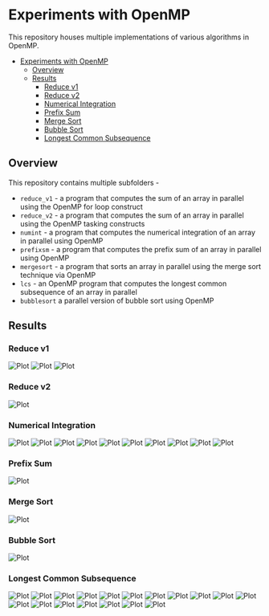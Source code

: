 # Experiments with OpenMP

This repository houses multiple implementations of various algorithms in OpenMP.

- [Experiments with OpenMP](#experiments-with-openmp)
  - [Overview](#overview)
  - [Results](#results)
    - [Reduce v1](#reduce-v1)
    - [Reduce v2](#reduce-v2)
    - [Numerical Integration](#numerical-integration)
    - [Prefix Sum](#prefix-sum)
    - [Merge Sort](#merge-sort)
    - [Bubble Sort](#bubble-sort)
    - [Longest Common Subsequence](#longest-common-subsequence)

## Overview

This repository contains multiple subfolders -

- `reduce_v1` - a program that computes the sum of an array in parallel using the OpenMP for loop construct
- `reduce_v2` - a program that computes the sum of an array in parallel using the OpenMP tasking constructs
- `numint` - a program that computes the numerical integration of an array in parallel using OpenMP
- `prefixsm` - a program that computes the prefix sum of an array in parallel using OpenMP
- `mergesort` - a program that sorts an array in parallel using the merge sort technique via OpenMP
- `lcs` - an OpenMP program that computes the longest common subsequence of an array in parallel
- `bubblesort` a parallel version of bubble sort using OpenMP

## Results

### Reduce v1

![Plot](reduce_v1/plots/reduce_plots-1.png)
![Plot](reduce_v1/plots/reduce_plots-2.png)
![Plot](reduce_v1/plots/reduce_plots-3.png)

### Reduce v2

![Plot](reduce_v2/plots/reduce_plots-1.png)

### Numerical Integration

![Plot](numint/plots/numint_plots-01.png)
![Plot](numint/plots/numint_plots-02.png)
![Plot](numint/plots/numint_plots-03.png)
![Plot](numint/plots/numint_plots-04.png)
![Plot](numint/plots/numint_plots-05.png)
![Plot](numint/plots/numint_plots-06.png)
![Plot](numint/plots/numint_plots-07.png)
![Plot](numint/plots/numint_plots-08.png)
![Plot](numint/plots/numint_plots-09.png)
![Plot](numint/plots/numint_plots-10.png)


### Prefix Sum

![Plot](prefixsum/plots/prefixsum_speedup_n-1.png)

### Merge Sort

![Plot](mergesort/plots/mergesort_speedup_n-1.png)

### Bubble Sort

![Plot](bubblesort/plots/bubblesort_speedup_n-1.png)

### Longest Common Subsequence

![Plot](lcs/plots/lcs_speedup_thread-01.png)
![Plot](lcs/plots/lcs_speedup_thread-02.png)
![Plot](lcs/plots/lcs_speedup_thread-03.png)
![Plot](lcs/plots/lcs_speedup_thread-04.png)
![Plot](lcs/plots/lcs_speedup_thread-05.png)
![Plot](lcs/plots/lcs_speedup_thread-06.png)
![Plot](lcs/plots/lcs_speedup_thread-07.png)
![Plot](lcs/plots/lcs_speedup_thread-08.png)
![Plot](lcs/plots/lcs_speedup_thread-09.png)
![Plot](lcs/plots/lcs_speedup_thread-10.png)
![Plot](lcs/plots/lcs_speedup_thread-11.png)
![Plot](lcs/plots/lcs_speedup_thread-12.png)
![Plot](lcs/plots/lcs_speedup_thread-13.png)
![Plot](lcs/plots/lcs_speedup_thread-14.png)
![Plot](lcs/plots/lcs_speedup_thread-15.png)
![Plot](lcs/plots/lcs_speedup_thread-16.png)
![Plot](lcs/plots/lcs_speedup_thread-17.png)
![Plot](lcs/plots/lcs_speedup_thread-18.png)

